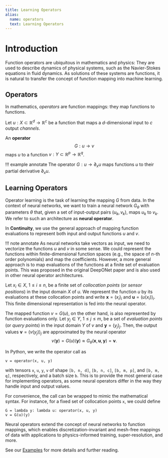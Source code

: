 ```yaml
---
title: Learning Operators
alias:
  name: operators
  text: Learning Operators
---
```


# Introduction

Function operators are ubiquitous in mathematics and physics: They are used to
describe dynamics of physical systems, such as the Navier-Stokes equations in
fluid dynamics. As solutions of these systems are functions, it is natural to
transfer the concept of function mapping into machine learning.

## Operators

In mathematics, _operators_ are function mappings: they map functions to
functions.

Let $u: X \subset \mathbb{R}^d \to \mathbb{R}^c$ be a function that maps a
$d$-dimensional input to $c$ output *channels*.

An **operator**
$$
G: u \to v
$$
maps $u$ to a function $v: Y \subset \mathbb{R}^{p} \to \mathbb{R}^{q}$.

!!! example annotate
    The operator $G: u \to \partial_x u$ maps functions $u$ to their
    partial derivative $\partial_x u$.

## Learning Operators

Operator learning is the task of learning the mapping $G$ from data.
In the context of neural networks, we want to train a neural network $G_\theta$
with parameters $\theta$ that, given a set of input-output pairs $(u_k, v_k)$,
maps $u_k$ to $v_k$. We refer to such an architecture as **neural operator**.

In **Continuity**, we use the general approach of mapping function
evaluations to represent both input and output functions $u$ and $v$.

!!! note annotate
    As neural networks take vectors as input, we need to vectorize the
    functions $u$ and $v$ in some sense. We could represent the functions within
    finite-dimensional function spaces (e.g., the space of $n$-th order
    polynomials) and map the coefficients. However, a more general approach is
    to map evaluations of the functions at a finite set of evaluation points.
    This was proposed in the original DeepONet paper and is also used in other
    neural operator architectures.

Let $x_i \in X,\ 1 \leq i \leq n,$ be a finite set of *collocation points*
(or *sensor positions*) in the input domain $X$ of $u$.
We represent the function $u$ by its evaluations at these collocation
points and write $\mathbf{x} = (x_i)_i$ and $\mathbf{u} = (u(x_i))_i$.
This finite dimensional representation is fed into the neural operator.

The mapped function $v = G(u)$, on the other hand, is also represented by
function evaluations only. Let $y_j \in Y,\ 1 \leq j \leq m,$ be a set of
*evaluation points* (or *query points*) in the input domain $Y$ of $v$ and
$\mathbf{y} = (y_j)_j$.
Then, the output values $\mathbf{v} = (v(y_j))_j$ are approximated by the neural
operator
$$
v(\mathbf{y}) = G(u)(\mathbf{y})
\approx G_\theta(\mathbf{x}, \mathbf{u}, \mathbf{y}) = \mathbf{v}.
$$

In Python, we write the operator call as
```
v = operator(x, u, y)
```
with tensors `x`, `u`, `y`, `v` of shape `[b, n, d]`, `[b, n, c]`, `[b, m, p]`,
and `[b, m, q]`, respectively, and a batch size `b`.
This is to provide the most general case for implementing operators, as
some neural operators differ in the way they handle input and output values.

For convenience, the call can be wrapped to mimic the mathematical syntax.
For instance, for a fixed set of collocation points `x`, we could define
```
G = lambda y: lambda u: operator(x, u, y)
v = G(u)(y)
```

Neural operators extend the concept of neural networks to function mappings, which
enables discretization-invariant and mesh-free mappings of data with
applications to physics-informed training, super-resolution, and more.

See our <a href="../examples">Examples</a> for more details and further reading.
